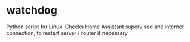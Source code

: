 # watchdog
 Python script for Linux. Checks Home Assistant supervised and internet connection, to restart server / router if necessary
